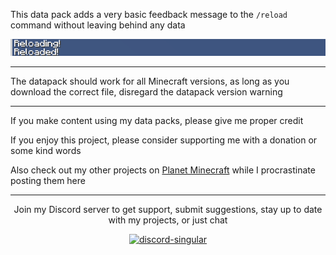This data pack adds a very basic feedback message to the `/reload` command without leaving behind any data

![Feedback message screenshot](https://github.com/B1BU/Reload-Feedback/raw/main/assets/page/feedback_message.png)

***

The datapack should work for all Minecraft versions, as long as you download the correct file, disregard the datapack version warning

***

If you make content using my data packs, please give me proper credit

If you enjoy this project, please consider supporting me with a donation or some kind words

Also check out my other projects on [Planet Minecraft](https://www.planetminecraft.com/member/b1bu) while I procrastinate posting them here

***

<center>
<p>Join my Discord server to get support, submit suggestions, stay up to date with my projects, or just chat</p>
<a href=https://discord.gg/cZBVpCypTY><img alt="discord-singular" src="https://cdn.jsdelivr.net/npm/@intergrav/devins-badges@3/assets/compact/social/discord-singular_vector.svg"></a>
</center>